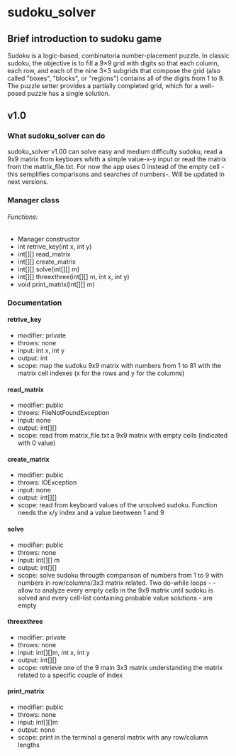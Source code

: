 # sudoku_solver

## Brief introduction to sudoku game
Sudoku is a logic-based, combinatoria number-placement puzzle. In classic sudoku, the objective is to fill a 9×9 grid with digits so that each column, each row, and each of the nine 3×3 subgrids that compose the grid (also called "boxes", "blocks", or "regions") contains all of the digits from 1 to 9. The puzzle setter provides a partially completed grid, which for a well-posed puzzle has a single solution.

## v1.0

### What sudoku_solver can do
sudoku_solver v1.00 can solve easy and medium difficulty sudoku, read a 9x9 matrix from keyboars whith a simple value-x-y input or read the matrix from the matrix_file.txt. 
For now the app uses 0 instead of the empty cell -this semplifies comparisons and searches of numbers-. Will be updated in next versions.

### Manager class
###### Functions:
- Manager constructor
- int retrive_key(int x, int y)
- int[][] read_matrix
- int[][] create_matrix
- int[][] solve(int[][] m)
- int[][] threexthree(int[][] m, int x, int y)
- void print_matrix(int[][] m)

### Documentation
#### retrive_key
- modifier: private
- throws: none
- input: int x, int y
- output: int 
- scope: map the sudoku 9x9 matrix with numbers from 1 to 81 with the matrix cell indexes (x for the rows and y for the columns)

#### read_matrix
- modifier: public
- throws: FileNotFoundException
- input: none
- output: int[][]
- scope: read from matrix_file.txt a 9x9 matrix with empty cells (indicated with 0 value)

#### create_matrix
- modifier: public
- throws: IOException
- input: none
- output: int[][]
- scope: read from keyboard values of the unsolved sudoku. Function needs the x/y index and a value beetween 1 and 9

#### solve
- modifier: public
- throws: none
- input: int[][] m
- output: int[][]
- scope: solve sudoku througth comparison of numbers from 1 to 9 with numbers in row/columns/3x3 matrix related. Two do-while loops - - allow to analyze every empty cells in the 9x9 matrix until sudoku is solved and every cell-list containing probable value solutions - are empty

#### threexthree
- modifier: private
- throws: none
- input: int[][]m, int x, int y
- output: int[][]
- scope: retrieve one of the 9 main 3x3 matrix understanding the matrix related to a specific couple of index

#### print_matrix
- modifier: public
- throws: none
- input: int[][]m
- output: none
- scope: print in the terminal a general matrix with any row/column lengths

